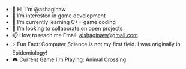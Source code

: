 - 👋 Hi, I’m @ashaginaw
- 👀 I’m interested in game development
- 🌱 I’m currently learning C++ game coding
- 💞️ I’m looking to collaborate on open projects
- 📫 How to reach me Email: alshaginaw@gmail.com
- ⚡ Fun Fact: Computer Science is not my first field. I was originally in Epidemiology!
- 🎮 Current Game I'm Playing: Animal Crossing
<!---
ashaginaw/ashaginaw is a ✨ special ✨ repository because its `README.md` (this file) appears on your GitHub profile.
You can click the Preview link to take a look at your changes.
--->
